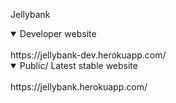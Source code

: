 Jellybank

<details open>
<summary>Developer website</summary>
<br>
https://jellybank-dev.herokuapp.com/
</details>


<details open>
<summary>Public/ Latest stable website</summary>
<br>
https://jellybank.herokuapp.com/
</details>

